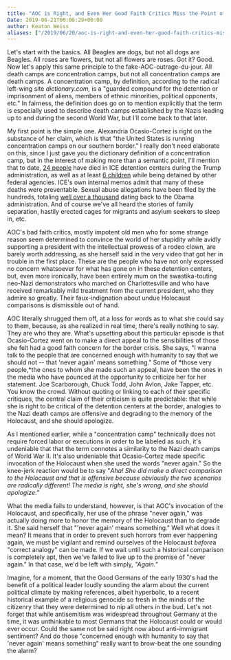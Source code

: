 ```yaml
---
title: "AOC is Right, and Even Her Good Faith Critics Miss the Point of 'Never Again.'"
Date: 2019-06-21T00:06:29+00:00
author: Keaton Weiss
aliases: ["/2019/06/20/aoc-is-right-and-even-her-good-faith-critics-miss-the-point-of-never-again"]
---
```


Let's start with the basics. All Beagles are dogs, but not all dogs are Beagles. All roses are flowers, but not all flowers are roses. Got it? Good. Now let's apply this same principle to the fake-AOC-outrage-du-jour. All death camps are concentration camps, but not all concentration camps are death camps. A concentration camp, by definition, according to the radical left-wing site *dictionary.com,* is a "guarded compound for the detention or imprisonment of aliens, members of ethnic minorities, political opponents, etc." In fairness, the definition does go on to mention explicitly that the term is especially used to describe death camps established by the Nazis leading up to and during the second World War, but I'll come back to that later.

My first point is the simple one. Alexandria Ocasio-Cortez is right on the substance of her claim, which is that "the United States is running concentration camps on our southern border." I really don't need elaborate on this, since I just gave you the dictionary definition of a concentration camp, but in the interest of making more than a semantic point, I'll mention that to date, [24 people](https://www.nbcnews.com/politics/immigration/24-immigrants-have-died-ice-custody-during-trump-administration-n1015291) have died in ICE detention centers during the Trump administration, as well as at least [6 children](https://www.latimes.com/nation/la-na-migrant-child-border-deaths-20190524-story.html) while being detained by other federal agencies. ICE's own internal memos admit that many of these deaths were preventable. Sexual abuse allegations have been filed by the hundreds, totaling [well over a thousand](https://theintercept.com/2018/04/11/immigration-detention-sexual-abuse-ice-dhs/) dating back to the Obama administration. And of course we've all heard the stories of family separation, hastily erected cages for migrants and asylum seekers to sleep in, etc.

AOC's bad faith critics, mostly impotent old men who for some strange reason seem determined to convince the world of her stupidity while avidly supporting a president with the intellectual prowess of a rodeo clown, are barely worth addressing, as she herself said in the very video that got her in trouble in the first place. These are the people who have not only expressed no concern whatsoever for what has gone on in these detention centers, but, even more ironically, have been entirely mum on the swastika-touting neo-Nazi demonstrators who marched on Charlottesville and who have received remarkably mild treatment from the current president, who they admire so greatly. Their faux-indignation about undue Holocaust comparisons is dismissible out of hand.

AOC literally shrugged them off, at a loss for words as to what she could say to them, because, as she realized in real time, there's really nothing to say. They are who they are. What's upsetting about this particular episode is that Ocasio-Cortez went on to make a direct appeal to the sensibilities of those she felt had a good faith concern for the border crisis. She says, "I wanna talk to the people that are concerned enough with humanity to say that we should not -- that 'never again' means something." Some of *those very people,*the ones to whom she made such an appeal, have been the ones in the media who have pounced at the opportunity to criticize her for her statement. Joe Scarborough, Chuck Todd, John Avlon, Jake Tapper, etc. You know the crowd. Without quoting or linking to each of their specific critiques, the central claim of their criticism is quite predictable: that while she is right to be critical of the detention centers at the border, analogies to the Nazi death camps are offensive and degrading to the memory of the Holocaust, and she should apologize.

As I mentioned earlier, while a "concentration camp" technically does not require forced labor or executions in order to be labeled as such, it's undeniable that that the term connotes a similarity to the Nazi death camps of World War II. It's also undeniable that Ocasio-Cortez made specific invocation of the Holocaust when she used the words "never again." So the knee-jerk reaction would be to say "*Aha! She did make a direct comparison to the Holocaust and that is offensive because obviously the two scenarios are radically different! The media is right, she's wrong, and she should apologize."*

What the media fails to understand, however, is that AOC's invocation of the Holocaust, and specifically, her use of the phrase "never again," was actually doing more to honor the memory of the Holocaust than to degrade it. She said herself that "'never again' means something." Well what does it mean? It means that in order to prevent such horrors from ever happening again, we must be vigilant and remind ourselves of the Holocaust *before*a "correct analogy" can be made. If we wait until such a historical comparison is completely apt, then we've failed to live up to the promise of "never again." In that case, we'd be left with simply, *"Again."*

Imagine, for a moment, that the Good Germans of the early 1930's had the benefit of a political leader loudly sounding the alarm about the current political climate by making references, albeit hyperbolic, to a recent historical example of a religious genocide so fresh in the minds of the citizenry that they were determined to nip all others in the bud. Let's not forget that while antisemitism was widespread throughout Germany at the time, it was unthinkable to most Germans that the Holocaust could or would ever occur. Could the same not be said right now about anti-immigrant sentiment? And do those "concerned enough with humanity to say that 'never again' means something" really want to brow-beat the one sounding the alarm?
